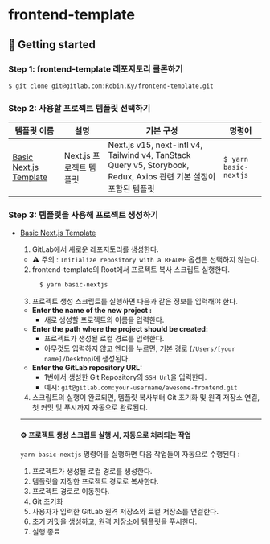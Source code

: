 # frontend-template

## 🚀 Getting started

### Step 1: frontend-template 레포지토리 클론하기

```bash
$ git clone git@gitlab.com:Robin.Ky/frontend-template.git
```

### Step 2: 사용할 프로젝트 템플릿 선택하기

| 템플릿 이름                                                                                                               | 설명                    | 기본 구성                                                                                                         | 명령어                |
| ------------------------------------------------------------------------------------------------------------------------- | ----------------------- | ----------------------------------------------------------------------------------------------------------------- | --------------------- |
| [Basic Next.js Template](https://gitlab.com/Robin.Ky/frontend-template/-/blob/main/templates/basic-nextjs?ref_type=heads) | Next.js 프로젝트 템플릿 | Next.js v15, next-intl v4, Tailwind v4, TanStack Query v5, Storybook, Redux, Axios 관련 기본 설정이 포함된 템플릿 | `$ yarn basic-nextjs` |

### Step 3: 템플릿을 사용해 프로젝트 생성하기

- [Basic Next.js Template](https://gitlab.com/Robin.Ky/frontend-template/-/blob/main/templates/basic-nextjs?ref_type=heads)

  1. GitLab에서 새로운 레포지토리를 생성한다.

  - ⚠️ 주의 : `Initialize repository with a README` 옵션은 선택하지 않는다.

  2. frontend-template의 Root에서 프로젝트 복사 스크립트 실행한다.
     ```bash
       $ yarn basic-nextjs
     ```
  3. 프로젝트 생성 스크립트를 실행하면 다음과 같은 정보를 입력해야 한다.

  - **Enter the name of the new project :**
    - 새로 생성할 프로젝트의 이름을 입력한다.
  - **Enter the path where the project should be created:**
    - 프로젝트가 생성될 로컬 경로를 입력한다.
    - 아무것도 입력하지 않고 엔터를 누르면, 기본 경로 (`/Users/[your name]/Desktop`)에 생성된다.
  - **Enter the GitLab repository URL:**
    - 1번에서 생성한 Git Repository의 `SSH Url`을 입력한다.
    - 예시: `git@gitlab.com:your-username/awesome-frontend.git`

  4. 스크립트의 실행이 완료되면, 템플릿 복사부터 Git 초기화 및 원격 저장소 연결, 첫 커밋 및 푸시까지 자동으로 완료된다.

  ***

  #### ⚙️ 프로젝트 생성 스크립트 실행 시, 자동으로 처리되는 작업

  `yarn basic-nextjs` 명령어를 실행하면 다음 작업들이 자동으로 수행된다 :

  1. 프로젝트가 생성될 로컬 경로를 생성한다.
  2. 템플릿을 지정한 프로젝트 경로로 복사한다.
  3. 프로젝트 경로로 이동한다.
  4. Git 초기화
  5. 사용자가 입력한 GitLab 원격 저장소와 로컬 저장소를 연결한다.
  6. 초기 커밋을 생성하고, 원격 저장소에 템플릿을 푸시한다.
  7. 실행 종료
